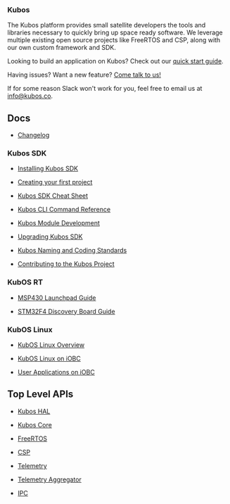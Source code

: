 ### Kubos

The Kubos platform provides small satellite developers the tools and libraries necessary to quickly bring up space ready software. We leverage multiple existing open source projects like FreeRTOS and CSP, along with our own custom framework and SDK.

Looking to build an application on Kubos? Check out our [quick start guide](docs/first-project.md).

Having issues? Want a new feature? [Come talk to us!](https://slack.kubos.co/)

If for some reason Slack won't work for you, feel free to email us at info@kubos.co.

## Docs

 - [Changelog](docs/changelog.md)

### Kubos SDK

 - [Installing Kubos SDK](docs/sdk-installing.md)

 - [Creating your first project](docs/first-project.md)

 - [Kubos SDK Cheat Sheet](docs/sdk-cheatsheet.md)

 - [Kubos CLI Command Reference](docs/sdk-reference.md)

 - [Kubos Module Development](docs/kubos-development.md)

 - [Upgrading Kubos SDK](docs/sdk-upgrading.md)

 - [Kubos Naming and Coding Standards](docs/kubos-standards.md)

 - [Contributing to the Kubos Project](docs/contribution-process.md)


### KubOS RT

 - [MSP430 Launchpad Guide](docs/msp430-launchpad-guide.md)

 - [STM32F4 Discovery Board Guide](docs/STM32F4-discovery-board-guide.md)

### KubOS Linux

 - [KubOS Linux Overview](docs/Linux_Overview.md)

 - [KubOS Linux on iOBC](docs/Linux_on_iOBC.md)

 - [User Applications on iOBC](docs/User_App_on_iOBC.md)


## Top Level APIs

 - [Kubos HAL](./kubos-hal/index.html)

 - [Kubos Core](./kubos-core/index.html)

 - [FreeRTOS](./freertos/index.html)

 - [CSP](./libcsp/index.html)

 - [Telemetry](./telemetry/index.html)

 - [Telemetry Aggregator](./telemetry-aggregator/index.html)

 - [IPC](./ipc/index.html)
